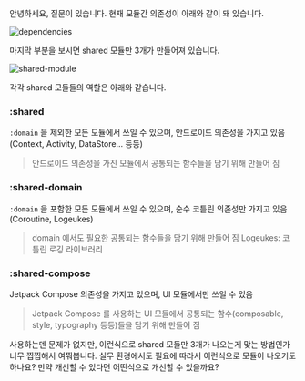 안녕하세요, 질문이 있습니다. 현재 모듈간 의존성이 아래와 같이 돼 있습니다.

![dependencies](https://github.com/runner-be/RunnerBe-Android/raw/develop/art/project-dependency-graph/graph.dot.png)

마지막 부분을 보시면 shared 모듈만 3개가 만들어져 있습니다.

![shared-module](https://user-images.githubusercontent.com/40740128/155938312-b81734e9-39c9-4a25-b0ba-617e5eb772a5.png)

각각 shared 모듈들의 역할은 아래와 같습니다.

### :shared

`:domain` 을 제외한 모든 모듈에서 쓰일 수 있으며, 안드로이드 의존성을 가지고 있음 (Context, Activity, DataStore... 등등)

> 안드로이드 의존성을 가진 모듈에서 공통되는 함수들을 담기 위해 만들어 짐

### :shared-domain

`:domain` 을 포함한 모든 모듈에서 쓰일 수 있으며, 순수 코틀린 의존성만 가지고 있음 (Coroutine, Logeukes)

> domain 에서도 필요한 공통되는 함수들을 담기 위해 만들어 짐
> Logeukes: 코틀린 로깅 라이브러리

### :shared-compose

Jetpack Compose 의존성을 가지고 있으며, UI 모듈에서만 쓰일 수 있음

> Jetpack Compose 를 사용하는 UI 모듈에서 공통되는 함수(composable, style, typography 등등)들을 담기 위해 만들어 짐

사용하는덴 문제가 없지만, 이런식으로 shared 모듈만 3개가 나오는게 맞는 방법인가 너무 찝찝해서 여쭤봅니다. 실무 환경에서도 필요에 따라서 이런식으로 모듈이 나오기도 하나요? 만약 개선할 수 있다면 어떤식으로 개선할 수 있을까요?
